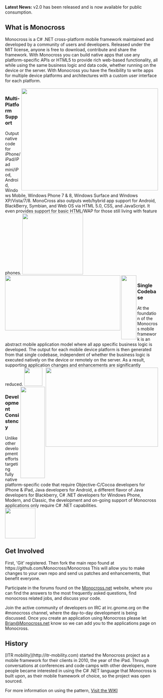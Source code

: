 <strong>Latest News:</strong> v2.0 has been released and is now available for public consumption.
<br>
<h2>What is Monocross</h2>
Monocross is a C# .NET cross-platform mobile framework maintained and developed by a community of users and developers. Released under the MIT license, anyone is free to download, contribute and share the framework. With Monocross you can build native apps that use any platform-specific APIs or HTML5 to provide rich web-based functionality, all while using the same business logic and data code, whether running on the device or the server.  With Monocross you have the flexibility to write apps for multiple device platforms and architectures with a custom user interface for each platform.
<br><br>
<img src="http://store.ifactr.com/MX-Graphics/iFactrBenefits-MultiPlatform.jpg" align="right" width="450" height="335"/>
<h3>Multi-Platform Support</h3>
Output native code for iPhone/iPad/iPad mini/iPod, Android, Windows Mobile, Windows Phone 7 & 8, Windows Surface and Windows XP/Vista/7/8. MonoCross also outputs web/hybrid app support for Android, BlackBerry, Symbian, and Web OS via HTML 5.0, CSS, and JavaScript. It even provides support for basic HTML/WAP for those still living with feature phones.

<img src="http://store.ifactr.com/MX-Graphics/blank.png" height="200"/>
<img src="http://store.ifactr.com/MX-Graphics/iFactrBenefits-SingleCodebase.jpg" width="380" height="181" align="left"/>
<img src="http://store.ifactr.com/MX-Graphics/blank.png" width="50" height="210" align="left"/>
<h3>Single Codebase</h3>
At the foundation of the Monocross mobile framework is an abstract mobile application model where all app specific business logic is developed.  The output for each mobile device platform is then generated from that single codebase, independent of whether the business logic is executed natively on the device or remotely on the server.  As a result, supporting application changes and enhancements are significantly reduced.

<img src="http://store.ifactr.com/MX-Graphics/blank.png" height="60"/>

<img src="http://store.ifactr.com/MX-Graphics/iFactrBenefits-DevelopmentConsistency.jpg" width="370" height="260" align="right"/>
<img src="http://store.ifactr.com/MX-Graphics/blank.png" width="80" height="300" align="right"/>
<h3>Development Consistency</h3>
Unlike other development efforts targeting fully native platform-specific code that require Objective-C/Cocoa developers for iPhone & iPad, Java developers for Android, a different flavor of Java developers for Blackberry, C# .NET developers for Windows Phone, Modern, and Classic, the development and on-going support of Monocross applications only require C# .NET capabilities.
<br>

<img src="http://store.ifactr.com/MX-Graphics/blank.png" height="100"/>
<h2>Get Involved</h2>
First, 'Git' registered. Then fork the main repo found at https://github.com/Monocross/Monocross This will allow you to make changes to your own repo and send us patches and enhancements, that benefit everyone.

Participate in the forums found on the [Monocross.net](http://monocross.net) website, where you can find the answers to the most frequently asked questions, find monocross related jobs, and discuss your code.

Join the active community of developers on IRC at irc.gnome.org on the #monocross channel, where the day-to-day development is being discussed.
Once you create an application using Monocross please let Brian@Monocross.net know so we can add you to the applications page on Monocross.


<h2>History</h2>
[ITR mobility](http://itr-mobility.com) started the Monocross project as a mobile framework for their clients in 2010, the year of the iPad. Through conversations at conferences and code camps with other developers, more people became interested in using the C# .NET language that Monocross is built upon, as their mobile framework of choice, so the project was open sourced.

For more information on using the pattern, [Visit the WIKI](https://github.com/Monocross/Monocross/wiki/MonoCross-Resources)
